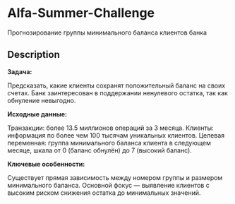 # Alfa-Summer-Challenge
Прогнозирование группы минимального баланса клиентов банка

## Description
**Задача:**

Предсказать, какие клиенты сохранят положительный баланс на своих счетах. Банк заинтересован в поддержании ненулевого остатка, так как обнуление невыгодно.

**Исходные данные:**

Транзакции: более 13.5 миллионов операций за 3 месяца.
Клиенты: информация по более чем 100 тысячам уникальных клиентов.
Целевая переменная: группа минимального баланса клиента в следующем месяце, шкала от 0 (баланс обнулён) до 7 (высокий баланс).

**Ключевые особенности:**

Существует прямая зависимость между номером группы и размером минимального баланса.
Основной фокус — выявление клиентов с высоким риском снижения остатка до минимальных значений.
